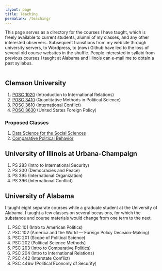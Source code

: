 ```yaml
---
layout: page
title: Teaching
permalink: /teaching/
---
```


<!-- {% include image.html url="/images/edward-james-olmos-stand-deliver.jpg" caption="That's right. Tough guys don't do math; tough guys deep fry chicken for a living." width="400" align="right" %} -->

This page serves as a directory for the courses I have taught, which is freely available to current students, alumni of my classes, and any other interested observers. Subsequent transitions from my website through university servers, to Wordpress, to (now) Github have led to the loss of several old course websites in the shuffle. People interested in syllabi from previous courses I taught at Alabama and Illinois can e-mail me to obtain a past syllabus.

<hr style="clear:both;visibility: hidden;" />  


## Clemson University

1. [POSC 1020](/teaching/posc-1020-introduction-to-international-relations/) (Introduction to International Relations)
2. [POSC 3410](/teaching/posc-3410-quantitative-methods-in-political-science/) (Quantitative Methods in Political Science)
3. [POSC 3610](/teaching/posc-3610-international-conflict/) (International Conflict)
4. [POSC 3630](/teaching/posc-3630-united-states-foreign-policy/) (United States Foreign Policy)

### Proposed Classes

1. [Data Science for the Social Sciences](/teaching/data-science-social-sciences/)
2. [Comparative Political Behavior](/teaching/posc-4430-political-behavior/)

## University of Illinois at Urbana-Champaign

  1. PS 283 (Intro to International Security)
  2. PS 300 (Democracies and Peace)
  3. PS 395 (International Organization)
  4. PS 396 (International Conflict)

## University of Alabama

I taught eight separate courses while a graduate student at the University of Alabama. I taught a few classes on several occasions, for which the substance and course materials would change from one term to the next.

1. PSC 101 (Intro to American Politics)
2. PSC 102 (America and the World — Foreign Policy Decision-Making)
3. PSC 201 (Scope of Political Science)
4. PSC 202 (Political Science Methods)
5. PSC 203 (Intro to Comparative Politics)
6. PSC 204 (Intro to International Relations)
7. PSC 442 (Interstate Conflict)
8. PSC 446w (Political Economy of Security)
